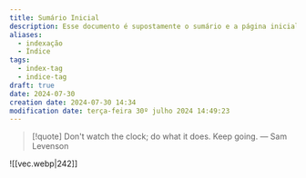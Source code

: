 ```yaml
---
title: Sumário Inicial
description: Esse documento é supostamente o sumário e a página inicial de todo o meu site baseado nas anotações do Obsidian.
aliases:
  - indexação
  - Índice
tags:
  - index-tag
  - indice-tag
draft: true
date: 2024-07-30
creation date: 2024-07-30 14:34
modification date: terça-feira 30º julho 2024 14:49:23
---
```


> [!quote] Don't watch the clock; do what it does. Keep going.
> — Sam Levenson




![[vec.webp|242]]